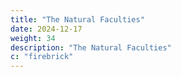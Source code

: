 ```yaml
---
title: "The Natural Faculties"
date: 2024-12-17
weight: 34
description: "The Natural Faculties"
c: "firebrick"
---
```



